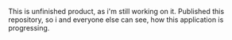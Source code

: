 This is unfinished product, as i'm still working on it.
Published this repository, so i and everyone else can see, how this application is progressing.
